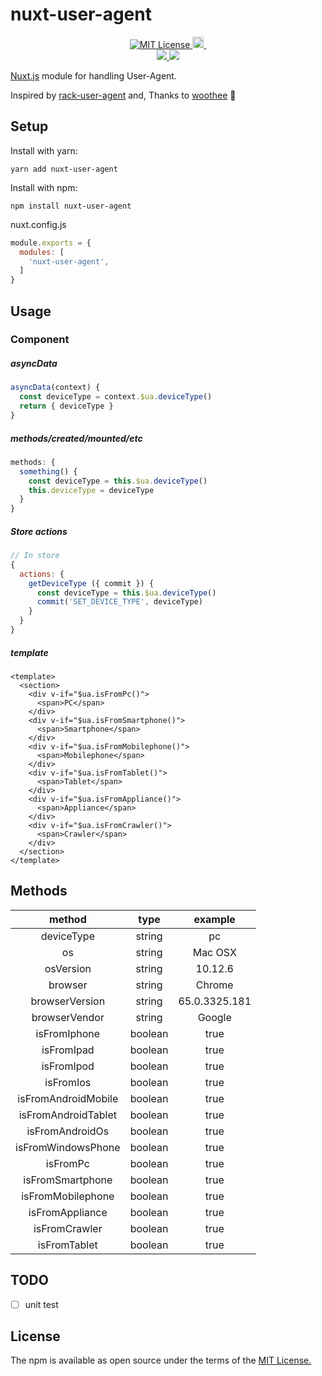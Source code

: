 # nuxt-user-agent

<p align="center">
  <a href="https://camo.qiitausercontent.com/d50f55237fc27bec84cbd86060cb9be1391cee78/687474703a2f2f696d672e736869656c64732e696f2f62616467652f6c6963656e73652d4d49542d626c75652e7376673f7374796c653d666c6174" target="_blank" rel="nofollow noopener">
    <img src="https://camo.qiitausercontent.com/d50f55237fc27bec84cbd86060cb9be1391cee78/687474703a2f2f696d672e736869656c64732e696f2f62616467652f6c6963656e73652d4d49542d626c75652e7376673f7374796c653d666c6174" alt="MIT License" data-canonical-src="http://img.shields.io/badge/license-MIT-blue.svg?style=flat">
  </a>
  <a href="https://badge.fury.io/js/nuxt-user-agent">
    <img src="https://badge.fury.io/js/nuxt-user-agent.svg" alt="npm version" height="18">
  </a>
  <a href="https://david-dm.org/fukuiretu/nuxt-user-agent">
    <img alt="" src="https://david-dm.org/fukuiretu/nuxt-user-agent/status.svg?style=flat-square">
  </a>
  <br>
  <a href="https://codeclimate.com/github/fukuiretu/nuxt-user-agent/maintainability">
    <img src="https://api.codeclimate.com/v1/badges/bad8abe1f1ba5f3c2723/maintainability" />
  </a>
  <a href="https://codeclimate.com/github/fukuiretu/nuxt-user-agent/test_coverage">
    <img src="https://api.codeclimate.com/v1/badges/bad8abe1f1ba5f3c2723/test_coverage" />
  </a>
</p>

[Nuxt.js](https://nuxtjs.org/) module for handling User-Agent.

Inspired by [rack-user-agent](https://github.com/k0kubun/rack-user_agent) and, Thanks to [woothee](http://woothee.github.io/) :pray:

## Setup

Install with yarn:

`yarn add nuxt-user-agent`

Install with npm:

`npm install nuxt-user-agent`

nuxt.config.js

```js
module.exports = {
  modules: [
    'nuxt-user-agent',
  ]
}
```

## Usage

### Component

##### asyncData

```js
asyncData(context) {
  const deviceType = context.$ua.deviceType()
  return { deviceType }
}
```

##### methods/created/mounted/etc

```js
methods: {
  something() {
    const deviceType = this.$ua.deviceType()
    this.deviceType = deviceType
  }
}
```

##### Store actions

```js
// In store
{
  actions: {
    getDeviceType ({ commit }) {
      const deviceType = this.$ua.deviceType()
      commit('SET_DEVICE_TYPE', deviceType)
    }
  }
}
```

##### template

```vue
<template>
  <section>
    <div v-if="$ua.isFromPc()">
      <span>PC</span>
    </div>
    <div v-if="$ua.isFromSmartphone()">
      <span>Smartphone</span>
    </div>
    <div v-if="$ua.isFromMobilephone()">
      <span>Mobilephone</span>
    </div>
    <div v-if="$ua.isFromTablet()">
      <span>Tablet</span>
    </div>
    <div v-if="$ua.isFromAppliance()">
      <span>Appliance</span>
    </div>
    <div v-if="$ua.isFromCrawler()">
      <span>Crawler</span>
    </div>
  </section>
</template>
```

## Methods

|       method        |  type   |    example    |
| :-----------------: | :-----: | :-----------: |
|     deviceType      | string  |      pc       |
|         os          | string  |    Mac OSX    |
|      osVersion      | string  |    10.12.6    |
|       browser       | string  |    Chrome     |
|   browserVersion    | string  | 65.0.3325.181 |
|    browserVendor    | string  |    Google     |
|    isFromIphone     | boolean |     true      |
|     isFromIpad      | boolean |     true      |
|     isFromIpod      | boolean |     true      |
|      isFromIos      | boolean |     true      |
| isFromAndroidMobile | boolean |     true      |
| isFromAndroidTablet | boolean |     true      |
|   isFromAndroidOs   | boolean |     true      |
| isFromWindowsPhone  | boolean |     true      |
|      isFromPc       | boolean |     true      |
|  isFromSmartphone   | boolean |     true      |
|  isFromMobilephone  | boolean |     true      |
|   isFromAppliance   | boolean |     true      |
|    isFromCrawler    | boolean |     true      |
|    isFromTablet     | boolean |     true      |


## TODO
- [ ] unit test


## License
The npm is available as open source under the terms of the [MIT License.](https://opensource.org/licenses/MIT)

